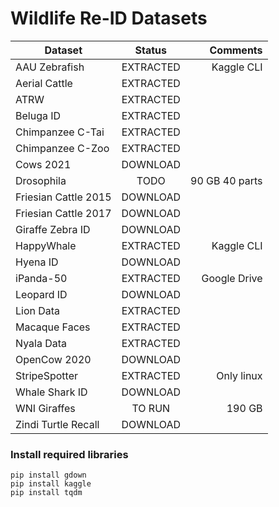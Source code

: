 # Wildlife Re-ID Datasets



| Dataset              |    Status     |    Comments    |
|----------------------|:-------------:|---------------:|
| AAU Zebrafish        |   EXTRACTED   | Kaggle CLI     |
| Aerial Cattle        |   EXTRACTED   |                |
| ATRW                 |   EXTRACTED   |                |
| Beluga ID            |   EXTRACTED   |                |
| Chimpanzee C-Tai     |   EXTRACTED   |                |
| Chimpanzee C-Zoo     |   EXTRACTED   |                |
| Cows 2021            |   DOWNLOAD    |                |
| Drosophila           |   TODO        | 90 GB 40 parts |
| Friesian Cattle 2015 |   DOWNLOAD    |                |
| Friesian Cattle 2017 |   DOWNLOAD    |                |
| Giraffe Zebra ID     |   DOWNLOAD    |                |
| HappyWhale           |   EXTRACTED   | Kaggle CLI     |
| Hyena ID             |   DOWNLOAD    |                |
| iPanda-50            |   EXTRACTED   | Google Drive   |
| Leopard ID           |   DOWNLOAD    |                |
| Lion Data            |   EXTRACTED   |                |
| Macaque Faces        |   EXTRACTED   |                |
| Nyala Data           |   EXTRACTED   |                |
| OpenCow 2020         |   DOWNLOAD    |                |
| StripeSpotter        |   EXTRACTED   | Only linux     |
| Whale Shark ID       |   DOWNLOAD    |                |
| WNI Giraffes         |   TO RUN      | 190 GB         |
| Zindi Turtle Recall  |   DOWNLOAD    |                |


### Install required libraries
```
pip install gdown
pip install kaggle
pip install tqdm
```